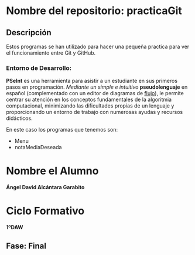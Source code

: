 # Nombre del repositorio: practicaGit

## Descripción

Estos programas se han utilizado para hacer una pequeña practica para ver el funcionamiento entre Git y GitHub.

### Entorno de Desarrollo:

**PSeInt** es una herramienta para asistir a un estudiante en sus primeros pasos en programación. *Mediante un simple e intuitivo* **pseudolenguaje** en español (complementado con un editor de diagramas de <u>flujo</u>), le permite centrar su atención en los conceptos fundamentales de la algoritmia computacional, minimizando las dificultades propias de un lenguaje y proporcionando un entorno de trabajo con numerosas ayudas y recursos didácticos.

En este caso los programas que tenemos son:
- Menu
- notaMediaDeseada

# Nombre el Alumno

**Ángel David Alcántara Garabito**

# Ciclo Formativo #

**1ºDAW**

## Fase: Final
